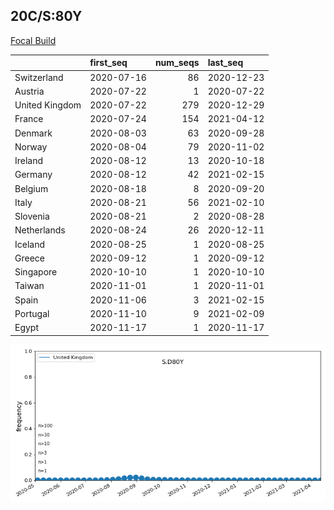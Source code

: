 

## 20C/S:80Y
[Focal Build](https://nextstrain.org/groups/neherlab/ncov/S.D80Y?f_region=Europe)

|                | first_seq   |   num_seqs | last_seq   |
|:---------------|:------------|-----------:|:-----------|
| Switzerland    | 2020-07-16  |         86 | 2020-12-23 |
| Austria        | 2020-07-22  |          1 | 2020-07-22 |
| United Kingdom | 2020-07-22  |        279 | 2020-12-29 |
| France         | 2020-07-24  |        154 | 2021-04-12 |
| Denmark        | 2020-08-03  |         63 | 2020-09-28 |
| Norway         | 2020-08-04  |         79 | 2020-11-02 |
| Ireland        | 2020-08-12  |         13 | 2020-10-18 |
| Germany        | 2020-08-12  |         42 | 2021-02-15 |
| Belgium        | 2020-08-18  |          8 | 2020-09-20 |
| Italy          | 2020-08-21  |         56 | 2021-02-10 |
| Slovenia       | 2020-08-21  |          2 | 2020-08-28 |
| Netherlands    | 2020-08-24  |         26 | 2020-12-11 |
| Iceland        | 2020-08-25  |          1 | 2020-08-25 |
| Greece         | 2020-09-12  |          1 | 2020-09-12 |
| Singapore      | 2020-10-10  |          1 | 2020-10-10 |
| Taiwan         | 2020-11-01  |          1 | 2020-11-01 |
| Spain          | 2020-11-06  |          3 | 2021-02-15 |
| Portugal       | 2020-11-10  |          9 | 2021-02-09 |
| Egypt          | 2020-11-17  |          1 | 2020-11-17 |

![Overall trends S.D80Y](/overall_trends_figures/overall_trends_S.D80Y.png)
